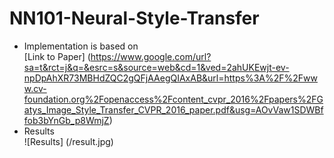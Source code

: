 # NN101-Neural-Style-Transfer

* Implementation is based on  
[Link to Paper] (https://www.google.com/url?sa=t&rct=j&q=&esrc=s&source=web&cd=1&ved=2ahUKEwjt-ev-npDpAhXR73MBHdZQC2gQFjAAegQIAxAB&url=https%3A%2F%2Fwww.cv-foundation.org%2Fopenaccess%2Fcontent_cvpr_2016%2Fpapers%2FGatys_Image_Style_Transfer_CVPR_2016_paper.pdf&usg=AOvVaw1SDWBffob3bYnGb_p8WmjZ)  
* Results  
![Results] (/result.jpg)

